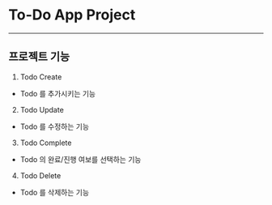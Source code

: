 # To-Do App Project

-------------------
## 프로젝트 기능

1. Todo Create
+ Todo 를 추가시키는 기능

2. Todo Update
+ Todo 를 수정하는 기능

3. Todo Complete
+ Todo 의 완료/진행 여보를 선택하는 기능

4. Todo Delete
+ Todo 를 삭제하는 기능

